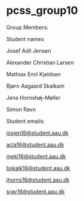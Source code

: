 # pcss_group10

Group Members:

Student names

Josef Adil Jensen

Alexander Christian Larsen

Mathias Emil Kjeldsen

Bjørn Aagaard Skalkam

Jens Hornshøj-Møller

Simon Ravn


Student emails:

josjen16@student.aau.dk

acla16@student.aau.dk

mekj16@student.aau.dk

bskalk16@student.aau.dk

jhorns16@student.aau.dk

srav16@student.aau.dk
